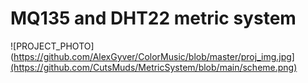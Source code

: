 # MQ135 and DHT22 metric system
![PROJECT_PHOTO](https://github.com/AlexGyver/ColorMusic/blob/master/proj_img.jpg](https://github.com/CutsMuds/MetricSystem/blob/main/scheme.png)

